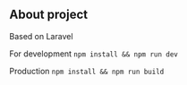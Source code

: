## About project

Based on Laravel

For development
``npm install && npm run dev``

Production
``npm install && npm run build``
